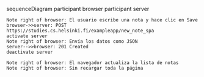 sequenceDiagram
    participant browser
    participant server

    Note right of browser: El usuario escribe una nota y hace clic en Save
    browser->>server: POST https://studies.cs.helsinki.fi/exampleapp/new_note_spa
    activate server
    Note right of browser: Envía los datos como JSON
    server-->>browser: 201 Created
    deactivate server

    Note right of browser: El navegador actualiza la lista de notas 
    Note right of browser: Sin recargar toda la página

